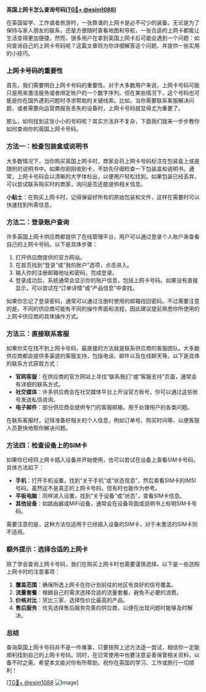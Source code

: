 **英国上网卡怎么查询号码[[TG💪+ @esim1088](https://t.me/s/esim1088)]**

在英国留学、工作或者旅游时，一张靠谱的上网卡是必不可少的装备。无论是为了保持与家人朋友的联系，还是方便随时查看地图和导航，一张合适的上网卡都能让生活变得更加便捷。然而，很多用户在拿到英国上网卡后可能会遇到一个问题：如何查询自己的上网卡号码呢？这篇文章将为你详细解答这个问题，并提供一些实用的小技巧。

### 上网卡号码的重要性

首先，我们需要明白上网卡号码的重要性。对于大多数用户来说，上网卡号码可能只是用来激活服务或者绑定账户的一个数字序列。但在某些情况下，这个号码也可能是你在国外遇到问题时寻求帮助的关键线索。比如，当你需要联系客服解决问题，或者需要向运营商报告丢失的设备时，上网卡号码就显得尤为重要了。

那么，如何找到这张小小的号码呢？其实方法并不复杂，下面我们就来一步步教你如何查询你的英国上网卡号码。

### 方法一：检查包装盒或说明书

大多数情况下，当你购买英国上网卡时，商家会将上网卡号码标注在包装盒上或是随附的说明书中。如果你刚刚收到卡，不妨先仔细检查一下包装盒和说明书。通常，上网卡号码会以清晰的大字体标出，以便用户轻松找到。如果包装已经丢弃，可以尝试联系购买时的商家，询问是否还能提供相关信息。

**小贴士**：在购买上网卡时，记得保留好所有的原始包装和文件，这样在需要时可以快速找到所需信息。

### 方法二：登录账户查询

许多英国上网卡供应商都提供了在线管理平台，用户可以通过登录个人账户来查看自己的上网卡号码。以下是具体步骤：

1. 打开供应商提供的官方网站。
2. 在首页找到“登录”或“我的账户”选项，点击进入。
3. 输入你的注册邮箱地址和密码，完成登录。
4. 登录成功后，系统通常会显示你的账户信息，包括上网卡号码。如果没有直接显示，可以尝试在“订单详情”或“产品信息”中查找。

如果你忘记了登录密码，通常可以通过注册时使用的邮箱找回密码。不过需要注意的是，不同的供应商可能有不同的操作界面和流程，因此建议提前熟悉你所使用的上网卡供应商的具体操作方式。

### 方法三：直接联系客服

如果你实在找不到上网卡号码，最直接的方法就是联系供应商的客服团队。大多数供应商都会提供多渠道的客服支持，包括电话、邮件以及在线聊天等。以下是具体的联系方式获取方式：

- **官网客服**：在供应商的官方网站上寻找“联系我们”或“客服支持”页面，通常会有详细的联系方式。
- **社交媒体**：许多供应商会在社交媒体平台上开设官方账号，你可以通过这些账号发送私信咨询。
- **电子邮件**：部分供应商会提供专门的客服邮箱，用于处理用户的各类问题。

在联系客服时，记得准备好相关的个人信息，例如订单号、购买时间等，以便客服人员更快地帮你解决问题。

### 方法四：检查设备上的SIM卡

如果你已经将上网卡插入设备并开始使用，也可以尝试在设备上查看SIM卡号码。具体方法如下：

- **手机**：打开手机设置，找到“关于手机”或“状态信息”，然后查看SIM卡的IMSI号码。虽然这不是真正的上网卡号码，但有时也能作为参考。
- **平板电脑**：同样进入设置，找到“关于设备”或“状态”，查看SIM卡信息。
- **其他设备**：如路由器或MiFi设备，通常会在设备背面或说明书上标明SIM卡号码。

需要注意的是，这种方法仅适用于已经插入设备的SIM卡，对于未激活的SIM卡则不适用。

### 额外提示：选择合适的上网卡

除了学会查询上网卡号码，我们在购买上网卡时也需要谨慎选择。以下是一些选购上网卡时的注意事项：

1. **覆盖范围**：确保所选上网卡在你计划前往的地区有良好的信号覆盖。
2. **流量套餐**：根据自己的需求选择合适的流量套餐，避免不必要的浪费。
3. **价格对比**：货比三家，选择性价比最高的产品。
4. **售后服务**：优先选择售后服务完善的供应商，以便在出现问题时能够及时解决。

### 总结

查询英国上网卡号码并不是一件难事，只要按照上述方法逐一尝试，相信你一定能顺利找到自己的上网卡号码。同时，在日常使用中也要注意妥善保管相关资料，以备不时之需。希望本文能对你有所帮助，祝你在英国的学习、工作或旅行一切顺利！

[[TG💪+ @esim1088](https://t.me/s/esim1088) ![Image](https://i.postimg.cc/4NQfJmqS/Snipaste-2025-05-13-00-14-12.png)]